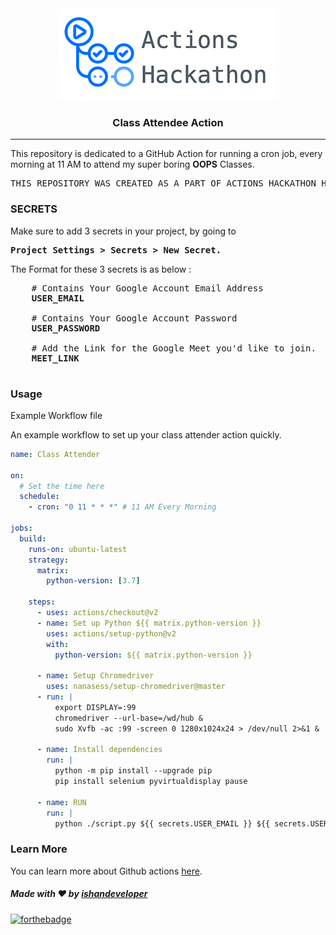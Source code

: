 <center>
<img src="./Images/hero.png"><br>
<h3> Class Attendee Action</h3>
<hr>
</center>

This repository is dedicated to a GitHub Action for running a cron job, every morning at 11 AM to attend my super boring **OOPS** Classes.

<pre>
THIS REPOSITORY WAS CREATED AS A PART OF ACTIONS HACKATHON HOSTED BY DEV.TO AND GITHUB, <a href="https://dev.to/ishandeveloper/class-attendee-action-2c8c">VIEW THE SUBMISSION HERE</a>
</pre>

### SECRETS

  Make sure to add 3 secrets in your project, by going to 
  
  <pre><b>Project Settings > Secrets > New Secret.</b></pre>

  The Format for these 3 secrets is as below :

  <pre>
    # Contains Your Google Account Email Address
    <b>USER_EMAIL</b>     
    
    # Contains Your Google Account Password
    <b>USER_PASSWORD</b>  

    # Add the Link for the Google Meet you'd like to join.
    <b>MEET_LINK</b>      
  </pre>

### Usage
Example Workflow file

An example workflow to set up your class attender action quickly.

```yaml
name: Class Attender

on:
  # Set the time here
  schedule:
    - cron: "0 11 * * *" # 11 AM Every Morning

jobs:
  build:
    runs-on: ubuntu-latest
    strategy:
      matrix:
        python-version: [3.7]

    steps:
      - uses: actions/checkout@v2
      - name: Set up Python ${{ matrix.python-version }}
        uses: actions/setup-python@v2
        with:
          python-version: ${{ matrix.python-version }}

      - name: Setup Chromedriver
        uses: nanasess/setup-chromedriver@master
      - run: |
          export DISPLAY=:99
          chromedriver --url-base=/wd/hub &
          sudo Xvfb -ac :99 -screen 0 1280x1024x24 > /dev/null 2>&1 &

      - name: Install dependencies
        run: |
          python -m pip install --upgrade pip
          pip install selenium pyvirtualdisplay pause

      - name: RUN
        run: |
          python ./script.py ${{ secrets.USER_EMAIL }} ${{ secrets.USER_PASSWORD }} ${{ secrets.MEET_LINK }}

```

### Learn More

You can learn more about Github actions [here](https://docs.github.com/en/actions).


##### Made with ♥ by <a href="https://github.com/ishandeveloper">ishandeveloper</a>

[![forthebadge](https://forthebadge.com/images/badges/built-with-love.svg)](https://github.com/ishandeveloper)